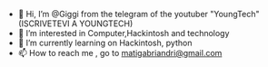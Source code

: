 - 👋 Hi, I’m @Giggi from the telegram of the youtuber "YoungTech"(ISCRIVETEVI A YOUNGTECH)
- 👀 I’m interested in Computer,Hackintosh and technology
- 🌱 I’m currently learning on Hackintosh, python
- 📫 How to reach me , go to matigabriandri@gmail.com

<!---
Andry-lab/Andry-lab is a ✨ special ✨ repository because its `README.md` (this file) appears on your GitHub profile.
You can click the Preview link to take a look at your changes.
--->
